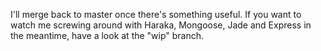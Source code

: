 I'll merge back to master once there's something useful. If you want to watch me
screwing around with Haraka, Mongoose, Jade and Express in the meantime, have
a look at the "wip" branch.
